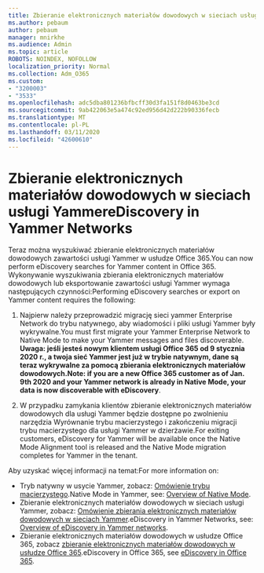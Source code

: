 ```yaml
---
title: Zbieranie elektronicznych materiałów dowodowych w sieciach usługi Yammer
ms.author: pebaum
author: pebaum
manager: mnirkhe
ms.audience: Admin
ms.topic: article
ROBOTS: NOINDEX, NOFOLLOW
localization_priority: Normal
ms.collection: Adm_O365
ms.custom:
- "3200003"
- "3533"
ms.openlocfilehash: adc5dba801236bfbcff30d3fa151f8d0463be3cd
ms.sourcegitcommit: 9ab422063e5a474c92ed956d42d222b90336fecb
ms.translationtype: MT
ms.contentlocale: pl-PL
ms.lasthandoff: 03/11/2020
ms.locfileid: "42600610"
---
```

# <a name="ediscovery-in-yammer-networks"></a><span data-ttu-id="82e58-102">Zbieranie elektronicznych materiałów dowodowych w sieciach usługi Yammer</span><span class="sxs-lookup"><span data-stu-id="82e58-102">eDiscovery in Yammer Networks</span></span>

<span data-ttu-id="82e58-103">Teraz można wyszukiwać zbieranie elektronicznych materiałów dowodowych zawartości usługi Yammer w usłudze Office 365.</span><span class="sxs-lookup"><span data-stu-id="82e58-103">You can now perform eDiscovery searches for Yammer content in Office 365.</span></span>  <span data-ttu-id="82e58-104">Wykonywanie wyszukiwania zbierania elektronicznych materiałów dowodowych lub eksportowanie zawartości usługi Yammer wymaga następujących czynności:</span><span class="sxs-lookup"><span data-stu-id="82e58-104">Performing eDiscovery searches or export on Yammer content requires the following:</span></span>

1. <span data-ttu-id="82e58-105">Najpierw należy przeprowadzić migrację sieci yammer Enterprise Network do trybu natywnego, aby wiadomości i pliki usługi Yammer były wykrywalne.</span><span class="sxs-lookup"><span data-stu-id="82e58-105">You must first migrate your Yammer Enterprise Network to Native Mode to make your Yammer messages and files discoverable.</span></span> <span data-ttu-id="82e58-106">**Uwaga: jeśli jesteś nowym klientem usługi Office 365 od 9 stycznia 2020 r., a twoja sieć Yammer jest już w trybie natywnym, dane są teraz wykrywalne za pomocą zbierania elektronicznych materiałów dowodowych.**</span><span class="sxs-lookup"><span data-stu-id="82e58-106">**Note: if you are a new Office 365 customer as of Jan. 9th 2020 and your Yammer network is already in Native Mode, your data is now discoverable with eDiscovery**.</span></span>

2. <span data-ttu-id="82e58-107">W przypadku zamykania klientów zbieranie elektronicznych materiałów dowodowych dla usługi Yammer będzie dostępne po zwolnieniu narzędzia Wyrównanie trybu macierzystego i zakończeniu migracji trybu macierzystego dla usługi Yammer w dzierżawie.</span><span class="sxs-lookup"><span data-stu-id="82e58-107">For exiting customers, eDiscovery for Yammer will be available once the Native Mode Alignment tool is released and the Native Mode migration completes for Yammer in the tenant.</span></span>

<span data-ttu-id="82e58-108">Aby uzyskać więcej informacji na temat:</span><span class="sxs-lookup"><span data-stu-id="82e58-108">For more information on:</span></span>

- <span data-ttu-id="82e58-109">Tryb natywny w usycie Yammer, zobacz: [Omówienie trybu macierzystego](https://docs.microsoft.com/yammer/configure-your-yammer-network/overview-native-mode).</span><span class="sxs-lookup"><span data-stu-id="82e58-109">Native Mode in Yammer, see: [Overview of Native Mode](https://docs.microsoft.com/yammer/configure-your-yammer-network/overview-native-mode).</span></span>
- <span data-ttu-id="82e58-110">Zbieranie elektronicznych materiałów dowodowych w sieciach usługi Yammer, zobacz: [Omówienie zbierania elektronicznych materiałów dowodowych w sieciach Yammer](https://docs.microsoft.com/yammer/manage-security-and-compliance/overview-of-ediscovery).</span><span class="sxs-lookup"><span data-stu-id="82e58-110">eDiscovery in Yammer Networks, see: [Overview of eDiscovery in Yammer networks](https://docs.microsoft.com/yammer/manage-security-and-compliance/overview-of-ediscovery).</span></span>
- <span data-ttu-id="82e58-111">Zbieranie elektronicznych materiałów dowodowych w usłudze Office 365, zobacz [zbieranie elektronicznych materiałów dowodowych w usłudze Office 365](https://docs.microsoft.com/microsoft-365/compliance/ediscovery).</span><span class="sxs-lookup"><span data-stu-id="82e58-111">eDiscovery in Office 365, see [eDiscovery in Office 365](https://docs.microsoft.com/microsoft-365/compliance/ediscovery).</span></span>

